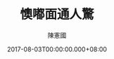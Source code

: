 ---
issue: 235
title: 懊嘟面通人驚
author: 陳憲國
date: 2017-08-03T00:00:00.000+08:00
topic: 生活
difficulty: 1
wikidata: Q98095634
wikidata_link: https://www.wikidata.org/wiki/Q98095634
author_wikidata: Q98096340
author_wikidata_link: https://www.wikidata.org/wiki/Q98096340
---